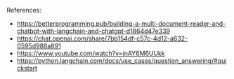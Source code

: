 References: 
- https://betterprogramming.pub/building-a-multi-document-reader-and-chatbot-with-langchain-and-chatgpt-d1864d47e339
- https://chat.openai.com/share/7bb154df-c57c-4d12-a632-0595d988a891
- https://www.youtube.com/watch?v=inAY6M6UUkk
- https://python.langchain.com/docs/use_cases/question_answering/#quickstart

